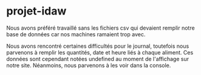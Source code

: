 # projet-idaw

Nous avons préféré travaillé sans les fichiers csv qui devaient remplir notre base de données car nos machines ramaient trop avec.

Nous avons rencontré certaines difficultés pour le journal, toutefois nous parvenons à remplir les quantités, date et heure liés à chaque aliment. Ces données sont cependant notées undefined au moment de l'affichage sur notre site. Néanmoins, nous parvenons à les voir dans la console.
